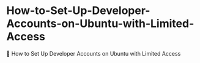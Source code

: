 # How-to-Set-Up-Developer-Accounts-on-Ubuntu-with-Limited-Access
🚀 How to Set Up Developer Accounts on Ubuntu with Limited Access

